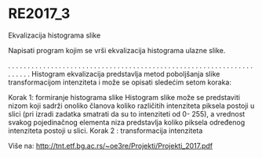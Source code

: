 # RE2017_3
Ekvalizacija histograma slike


Napisati program kojim se vrši ekvalizacija histograma ulazne slike.

. . . . . . . . . . . . . . . . . . . . . . . . . . . . . . . . . . . . . . . . . . . . . . . . . . . . . . . . . . . . . . . . . . . . . 
Histogram ekvalizacija predstavlja metod poboljšanja slike transformacijom intenziteta i može
se opisati sledećim setom koraka:

Korak 1: formiranje histograma slike
Histogram slike može se predstaviti nizom koji sadrži onoliko članova koliko različitih
intenziteta piksela postoji u slici (pri izradi zadatka smatrati da su to intenziteti od 0-
255), a vrednost svakog pojedinačnog elementa niza predstavlja koliko piksela određenog
intenziteta postoji u slici.
Korak 2 : transformacija intenziteta

Više na: http://tnt.etf.bg.ac.rs/~oe3re/Projekti/Projekti_2017.pdf
